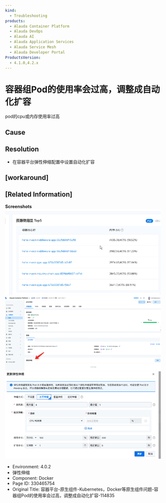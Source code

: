 ```yaml
---
kind:
  - Troubleshooting
products:
  - Alauda Container Platform
  - Alauda DevOps
  - Alauda AI
  - Alauda Application Services
  - Alauda Service Mesh
  - Alauda Developer Portal
ProductsVersion:
  - 4.1.0,4.2.x
---
```

<!-- A type of document that involves encountering a fault, diagnosing it, performing root cause analysis, and providing solutions. -->

# 容器组Pod的使用率会过高，调整成自动化扩容

pod的cpu或内存使用率过高

## Cause

## Resolution
- 在容器平台弹性伸缩配置中设置自动化扩容

## [workaround]

## [Related Information]
**Screenshots**
![](assets/rong-qi-ping-tai-yuan-sheng-zu-jian-kubernetes-dockerdeng-yuan-sheng-zu-jian-wen/1754882753_99781_713579_1.png)
![](assets/rong-qi-ping-tai-yuan-sheng-zu-jian-kubernetes-dockerdeng-yuan-sheng-zu-jian-wen/mceclip2_1754883475441_dode4.png)
![](assets/rong-qi-ping-tai-yuan-sheng-zu-jian-kubernetes-dockerdeng-yuan-sheng-zu-jian-wen/mceclip3_1754883501045_9lv68.png)
- Environment: 4.0.2
- 弹性伸缩
- Component: Docker
- Page ID: 330465754
- Original Title: 容器平台-原生组件-Kubernetes，Docker等原生组件问题-容器组Pod的使用率会过高，调整成自动化扩容-114835
